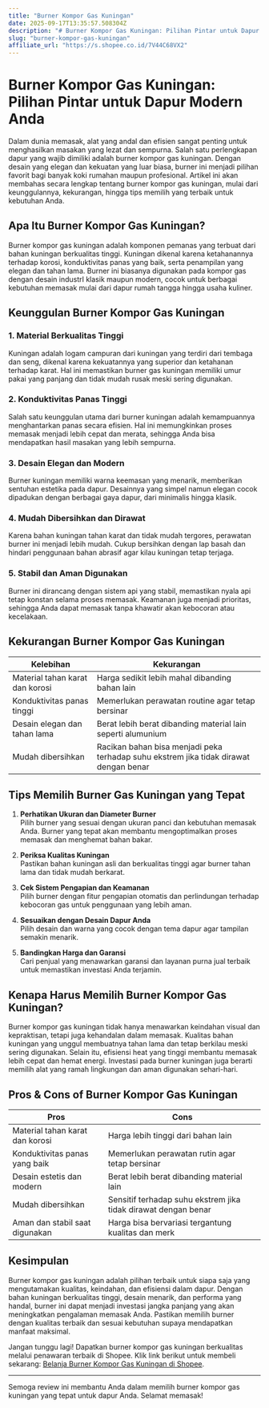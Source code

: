 ```yaml
---
title: "Burner Kompor Gas Kuningan"
date: 2025-09-17T13:35:57.508304Z
description: "# Burner Kompor Gas Kuningan: Pilihan Pintar untuk Dapur Modern Anda..."
slug: "burner-kompor-gas-kuningan"
affiliate_url: "https://s.shopee.co.id/7V44C68VX2"
---
```

# Burner Kompor Gas Kuningan: Pilihan Pintar untuk Dapur Modern Anda

Dalam dunia memasak, alat yang andal dan efisien sangat penting untuk menghasilkan masakan yang lezat dan sempurna. Salah satu perlengkapan dapur yang wajib dimiliki adalah burner kompor gas kuningan. Dengan desain yang elegan dan kekuatan yang luar biasa, burner ini menjadi pilihan favorit bagi banyak koki rumahan maupun profesional. Artikel ini akan membahas secara lengkap tentang burner kompor gas kuningan, mulai dari keunggulannya, kekurangan, hingga tips memilih yang terbaik untuk kebutuhan Anda.

## Apa Itu Burner Kompor Gas Kuningan?

Burner kompor gas kuningan adalah komponen pemanas yang terbuat dari bahan kuningan berkualitas tinggi. Kuningan dikenal karena ketahanannya terhadap korosi, konduktivitas panas yang baik, serta penampilan yang elegan dan tahan lama. Burner ini biasanya digunakan pada kompor gas dengan desain industrI klasik maupun modern, cocok untuk berbagai kebutuhan memasak mulai dari dapur rumah tangga hingga usaha kuliner.

## Keunggulan Burner Kompor Gas Kuningan

### 1. Material Berkualitas Tinggi

Kuningan adalah logam campuran dari kuningan yang terdiri dari tembaga dan seng, dikenal karena kekuatannya yang superior dan ketahanan terhadap karat. Hal ini memastikan burner gas kuningan memiliki umur pakai yang panjang dan tidak mudah rusak meski sering digunakan.

### 2. Konduktivitas Panas Tinggi

Salah satu keunggulan utama dari burner kuningan adalah kemampuannya menghantarkan panas secara efisien. Hal ini memungkinkan proses memasak menjadi lebih cepat dan merata, sehingga Anda bisa mendapatkan hasil masakan yang lebih sempurna.

### 3. Desain Elegan dan Modern

Burner kuningan memiliki warna keemasan yang menarik, memberikan sentuhan estetika pada dapur. Desainnya yang simpel namun elegan cocok dipadukan dengan berbagai gaya dapur, dari minimalis hingga klasik.

### 4. Mudah Dibersihkan dan Dirawat

Karena bahan kuningan tahan karat dan tidak mudah tergores, perawatan burner ini menjadi lebih mudah. Cukup bersihkan dengan lap basah dan hindari penggunaan bahan abrasif agar kilau kuningan tetap terjaga.

### 5. Stabil dan Aman Digunakan

Burner ini dirancang dengan sistem api yang stabil, memastikan nyala api tetap konstan selama proses memasak. Keamanan juga menjadi prioritas, sehingga Anda dapat memasak tanpa khawatir akan kebocoran atau kecelakaan.

## Kekurangan Burner Kompor Gas Kuningan

| Kelebihan | Kekurangan |
|------------|-------------|
| Material tahan karat dan korosi | Harga sedikit lebih mahal dibanding bahan lain |
| Konduktivitas panas tinggi | Memerlukan perawatan routine agar tetap bersinar |
| Desain elegan dan tahan lama | Berat lebih berat dibanding material lain seperti alumunium |
| Mudah dibersihkan | Racikan bahan bisa menjadi peka terhadap suhu ekstrem jika tidak dirawat dengan benar |

## Tips Memilih Burner Gas Kuningan yang Tepat

1. **Perhatikan Ukuran dan Diameter Burner**  
   Pilih burner yang sesuai dengan ukuran panci dan kebutuhan memasak Anda. Burner yang tepat akan membantu mengoptimalkan proses memasak dan menghemat bahan bakar.

2. **Periksa Kualitas Kuningan**  
   Pastikan bahan kuningan asli dan berkualitas tinggi agar burner tahan lama dan tidak mudah berkarat.

3. **Cek Sistem Pengapian dan Keamanan**  
   Pilih burner dengan fitur pengapian otomatis dan perlindungan terhadap kebocoran gas untuk penggunaan yang lebih aman.

4. **Sesuaikan dengan Desain Dapur Anda**  
   Pilih desain dan warna yang cocok dengan tema dapur agar tampilan semakin menarik.

5. **Bandingkan Harga dan Garansi**  
   Cari penjual yang menawarkan garansi dan layanan purna jual terbaik untuk memastikan investasi Anda terjamin.

## Kenapa Harus Memilih Burner Kompor Gas Kuningan?

Burner kompor gas kuningan tidak hanya menawarkan keindahan visual dan kepraktisan, tetapi juga kehandalan dalam memasak. Kualitas bahan kuningan yang unggul membuatnya tahan lama dan tetap berkilau meski sering digunakan. Selain itu, efisiensi heat yang tinggi membantu memasak lebih cepat dan hemat energi. Investasi pada burner kuningan juga berarti memilih alat yang ramah lingkungan dan aman digunakan sehari-hari.

## Pros & Cons of Burner Kompor Gas Kuningan

| Pros | Cons |
|----------------------------|------------------------------|
| Material tahan karat dan korosi | Harga lebih tinggi dari bahan lain |
| Konduktivitas panas yang baik | Memerlukan perawatan rutin agar tetap bersinar |
| Desain estetis dan modern | Berat lebih berat dibanding material lain |
| Mudah dibersihkan | Sensitif terhadap suhu ekstrem jika tidak dirawat dengan benar |
| Aman dan stabil saat digunakan | Harga bisa bervariasi tergantung kualitas dan merk |

## Kesimpulan

Burner kompor gas kuningan adalah pilihan terbaik untuk siapa saja yang mengutamakan kualitas, keindahan, dan efisiensi dalam dapur. Dengan bahan kuningan berkualitas tinggi, desain menarik, dan performa yang handal, burner ini dapat menjadi investasi jangka panjang yang akan meningkatkan pengalaman memasak Anda. Pastikan memilih burner dengan kualitas terbaik dan sesuai kebutuhan supaya mendapatkan manfaat maksimal.

Jangan tunggu lagi! Dapatkan burner kompor gas kuningan berkualitas melalui penawaran terbaik di Shopee. Klik link berikut untuk membeli sekarang: [Belanja Burner Kompor Gas Kuningan di Shopee](https://s.shopee.co.id/7V44C68VX2).

---

Semoga review ini membantu Anda dalam memilih burner kompor gas kuningan yang tepat untuk dapur Anda. Selamat memasak!